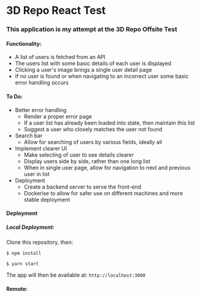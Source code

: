 # 3D Repo React Test

### This application is my attempt at the 3D Repo Offsite Test

#### Functionality:
* A list of users is fetched from an API
* The users list with some basic details of each user is displayed
* Clicking a user's image brings a single user detail page
* If no user is found or when navigating to an incorrect user some basic error handling occurs


#### To Do:
* Better error handling
	- Render a proper error page
	- If a user list has already been loaded into state, then maintain this list
	- Suggest a user who closely matches the user not found
* Search bar
	- Allow for searching of users by various fields, ideally all
* Implement clearer UI
	- Make selecting of user to see details clearer
	- Display users side by side, rather than one long list
	- When in single user page, allow for navigation to next and previous user in list
* Deployment
	- Create a backend server to serve the front-end
	- Dockerise to allow for safer use on different machines and more stable deployment


#### Deployment 
##### Local Deployment:
Clone this repository, then:

```
$ npm install

$ yarn start
```

The app will then be available at: ```http://localhost:3000```

#### Remote:
